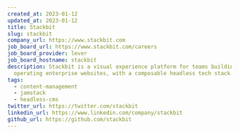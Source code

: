 ```yaml
---
created_at: 2023-01-12
updated_at: 2023-01-12
title: Stackbit
slug: stackbit
company_url: https://www.stackbit.com
job_board_url: https://www.stackbit.com/careers
job_board_provider: lever
job_board_hostname: stackbit
description: Stackbit is a visual experience platform for teams building and
  operating enterprise websites, with a composable headless tech stack.
tags:
  - content-management
  - jamstack
  - headless-cms
twitter_url: https://twitter.com/stackbit
linkedin_url: https://www.linkedin.com/company/stackbit
github_url: https://github.com/stackbit
---
```

